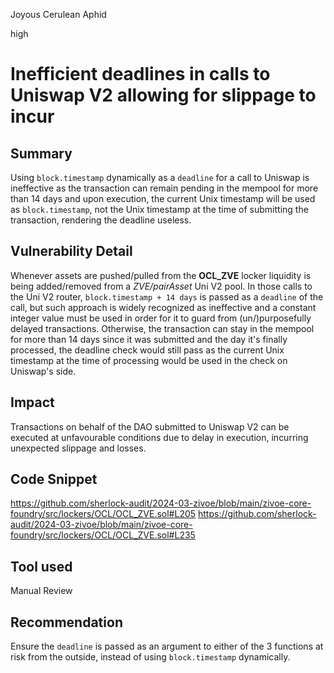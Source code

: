 Joyous Cerulean Aphid

high

# Inefficient deadlines in calls to Uniswap V2 allowing for slippage to incur

## Summary
Using `block.timestamp` dynamically as a `deadline` for a call to Uniswap is ineffective as the transaction can remain pending in the mempool for more than 14 days and upon execution, the current Unix timestamp will be used as `block.timestamp`, not the Unix timestamp at the time of submitting the transaction, rendering the deadline useless.

## Vulnerability Detail
Whenever assets are pushed/pulled from the **OCL_ZVE** locker liquidity is being added/removed from a _ZVE/pairAsset_ Uni V2 pool. In those calls to the Uni V2 router, `block.timestamp + 14 days` is passed as a `deadline` of the call, but such approach is widely recognized as ineffective and a constant integer value must be used in order for it to guard from (un/)purposefully delayed transactions. Otherwise, the transaction can stay in the mempool for more than 14 days since it was submitted and the day it's finally processed, the deadline check would still pass as the current Unix timestamp at the time of processing would be used in the check on Uniswap's side.

## Impact
Transactions on behalf of the DAO submitted to Uniswap V2 can be executed at unfavourable conditions due to delay in execution, incurring unexpected slippage and losses.

## Code Snippet
https://github.com/sherlock-audit/2024-03-zivoe/blob/main/zivoe-core-foundry/src/lockers/OCL/OCL_ZVE.sol#L205
https://github.com/sherlock-audit/2024-03-zivoe/blob/main/zivoe-core-foundry/src/lockers/OCL/OCL_ZVE.sol#L235

## Tool used
Manual Review
## Recommendation
Ensure the `deadline` is passed as an argument to either of the 3 functions at risk from the outside, instead of using `block.timestamp` dynamically.